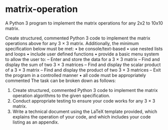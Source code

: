 # matrix-operation
A Python 3 program to implement the matrix operations for any 2x2 to 10x10 matrix.


Create structured, commented Python 3 code to implement the matrix operations above for any
3 × 3 matrix.
Additionally, the minimum specification below must be met:
• be console/text-based
• use nested lists and loops
• include user defined functions
• provide a basic menu system to allow the user to:
– Enter and store the data for a 3 × 3 matrix
– Find and display the sum of two 3 × 3 matrices
– Find and display the scalar product of a 3 × 3 matrix
– Find and display the product of two 3 × 3 matrices
– Exit the program in a controlled manner
• all code must be appropriately commented
The task can be broken down as follows:
1. Create structured, commented Python 3 code to implement the matrix operation algorithms to
the given specification.
2. Conduct appropriate testing to ensure your code works for any 3 × 3 matrix.
3. Write a technical document using the LaTeX template provided, which explains the operation of
your code, and which includes your code listing as an appendix.
